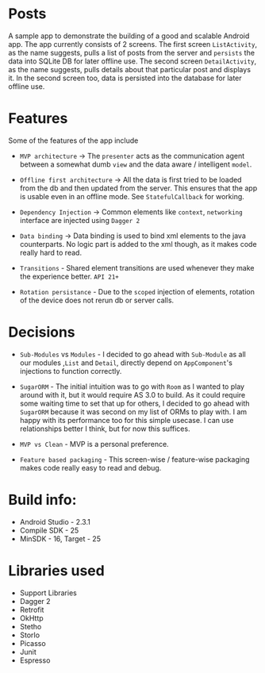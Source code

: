 # Posts
A sample app to demonstrate the building of a good and scalable Android app. The app currently consists of 2 screens. The first screen `ListActivity`, as the name suggests, pulls a list of posts from the server and `persists` the data into SQLite DB for later offline use. The second screen `DetailActivity`, as the name suggests, pulls details about that particular post and displays it. In the second screen too, data is persisted into the database for later offline use.

# Features
Some of the features of the app include

  - `MVP architecture` -> The `presenter` acts as the communication agent between a somewhat dumb `view` and the data aware / intelligent `model`.
  
  - `Offline first architecture` -> All the data is first tried to be loaded from the db and then updated from the server. This ensures that the app is usable even in an offline mode. See `StatefulCallback` for working.
  
  - `Dependency Injection` -> Common elements like `context`, `networking` interface are injected using `Dagger 2`
  
  - `Data binding` -> Data binding is used to bind xml elements to the java counterparts. No logic part is added to the xml though, as it makes code really hard to read.
  
  - `Transitions` - Shared element transitions are used whenever they make the experience better. `API 21+`
  
  - `Rotation persistance` - Due to the `scoped` injection of elements, rotation of the device does not rerun db or server calls.

# Decisions

  - `Sub-Modules` vs `Modules` - I decided to go ahead with `Sub-Module` as all our modules ,`List` and `Detail`, directly depend on `AppComponent`'s injections to function correctly.
  
  - `SugarORM` - The initial intuition was to go with `Room` as I wanted to play around with it, but it would require AS 3.0 to build. As it could require some waiting time to set that up for others, I decided to go ahead with `SugarORM` because it was second on my list of ORMs to play with. I am happy with its performance too for this simple usecase. I can use relationships better I think, but for now this suffices.
  
  - `MVP vs Clean` - MVP is a personal preference. 
  
  - `Feature based packaging` - This screen-wise / feature-wise packaging makes code really easy to read and debug. 

# Build info:
  - Android Studio - 2.3.1
  - Compile SDK - 25
  - MinSDK - 16, Target - 25

# Libraries used

* Support Libraries
* Dagger 2
* Retrofit
* OkHttp
* Stetho
* StorIo
* Picasso
* Junit
* Espresso